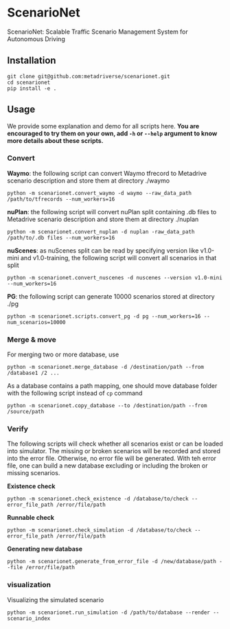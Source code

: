 # ScenarioNet

ScenarioNet: Scalable Traffic Scenario Management System for Autonomous Driving

## Installation

```
git clone git@github.com:metadriverse/scenarionet.git
cd scenarionet
pip install -e .
```

## Usage

We provide some explanation and demo for all scripts here.
**You are encouraged to try them on your own, add ```-h``` or ```--help``` argument to know more details about these scripts.**

### Convert

**Waymo**: the following script can convert Waymo tfrecord to Metadrive scenario description and
store them at directory ./waymo

```
python -m scenarionet.convert_waymo -d waymo --raw_data_path /path/to/tfrecords --num_workers=16
```

**nuPlan**: the following script will convert nuPlan split containing .db files to Metadrive scenario description and
store them at directory ./nuplan

```
python -m scenarionet.convert_nuplan -d nuplan -raw_data_path /path/to/.db files --num_workers=16
```

**nuScenes**: as nuScenes split can be read by specifying version like v1.0-mini and v1.0-training, the following script
will convert all scenarios in that split

```
python -m scenarionet.convert_nuscenes -d nuscenes --version v1.0-mini --num_workers=16
```

**PG**: the following script can generate 10000 scenarios stored at directory ./pg

```
python -m scenarionet.scripts.convert_pg -d pg --num_workers=16 --num_scenarios=10000
```

### Merge & move
For merging two or more database, use
```
python -m scenarionet.merge_database -d /destination/path --from /database1 /2 ... 
```
As a database contains a path mapping, one should move database folder with the following script instead of ```cp```
command
```
python -m scenarionet.copy_database --to /destination/path --from /source/path
```

### Verify
The following scripts will check whether all scenarios exist or can be loaded into simulator.
The missing or broken scenarios will be recorded and stored into the error file. Otherwise, no error file will be 
generated. 
With teh error file, one can build a new database excluding or including the broken or missing scenarios.

**Existence check**
```
python -m scenarionet.check_existence -d /database/to/check --error_file_path /error/file/path
```
**Runnable check**
```
python -m scenarionet.check_simulation -d /database/to/check --error_file_path /error/file/path
```
**Generating new database**
```
python -m scenarionet.generate_from_error_file -d /new/database/path --file /error/file/path
```

### visualization

Visualizing the simulated scenario
```
python -m scenarionet.run_simulation -d /path/to/database --render --scenario_index
```

